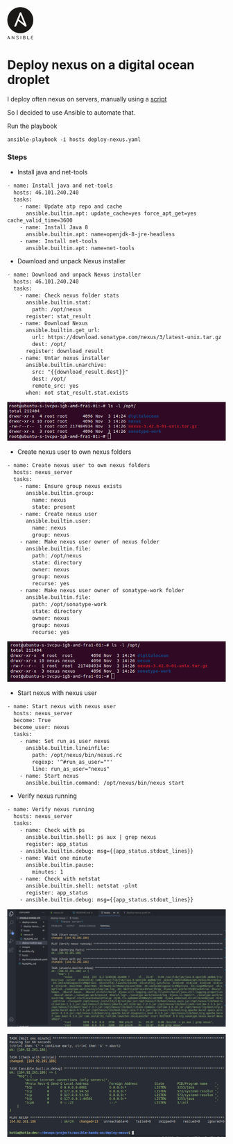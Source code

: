 <img width="60" src="../images/ansible.svg"/>

<br>

# Deploy nexus on a digital ocean droplet

I deploy often nexus on servers, manually using a [script](https://github.com/hotiaDiallo/ansible-hands-on/blob/main/deploy-nexus/nexus.sh)

So I decided to use Ansible to automate that. 

Run the playbook

    ansible-playbook -i hosts deploy-nexus.yaml

### Steps 

- Install java and net-tools

```
- name: Install java and net-tools
  hosts: 46.101.240.240
  tasks:
    - name: Update atp repo and cache
      ansible.builtin.apt: update_cache=yes force_apt_get=yes cache_valid_time=3600
    - name: Install Java 8
      ansible.builtin.apt: name=openjdk-8-jre-headless
    - name: Install net-tools
      ansible.builtin.apt: name=net-tools
```

- Download and unpack Nexus installer

```
- name: Download and unpack Nexus installer
  hosts: 46.101.240.240
  tasks: 
    - name: Check nexus folder stats
      ansible.builtin.stat:
        path: /opt/nexus
      register: stat_result  
    - name: Download Nexus
      ansible.builtin.get_url: 
        url: https://download.sonatype.com/nexus/3/latest-unix.tar.gz
        dest: /opt/
      register: download_result  
    - name: Untar nexus installer
      ansible.builtin.unarchive:
        src: "{{download_result.dest}}"
        dest: /opt/ 
        remote_src: yes   
      when: not stat_result.stat.exists    
```

![Image](../images/nexus-install.png)

- Create nexus user to own nexus folders

```
- name: Create nexus user to own nexus folders
  hosts: nexus_server
  tasks:
    - name: Ensure group nexus exists
      ansible.builtin.group: 
        name: nexus
        state: present
    - name: Create nexus user
      ansible.builtin.user: 
        name: nexus
        group: nexus
    - name: Make nexus user owner of nexus folder
      ansible.builtin.file: 
        path: /opt/nexus
        state: directory
        owner: nexus
        group: nexus
        recurse: yes    
    - name: Make nexus user owner of sonatype-work folder
      ansible.builtin.file:
        path: /opt/sonatype-work
        state: directory
        owner: nexus
        group: nexus
        recurse: yes
```

![Image](../images/change-nexus-owner.png)

- Start nexus with nexus user

```
- name: Start nexus with nexus user
  hosts: nexus_server
  become: True
  become_user: nexus     
  tasks:
    - name: Set run_as_user nexus
      ansible.builtin.lineinfile:
        path: /opt/nexus/bin/nexus.rc
        regexp: '^#run_as_user=""'
        line: run_as_user="nexus"
    - name: Start nexus
      ansible.builtin.command: /opt/nexus/bin/nexus start
```
- Verify nexus running

```
- name: Verify nexus running
  hosts: nexus_server
  tasks:
    - name: Check with ps
      ansible.builtin.shell: ps aux | grep nexus
      register: app_status
    - ansible.builtin.debug: msg={{app_status.stdout_lines}}
    - name: Wait one minute
      ansible.builtin.pause:
        minutes: 1
    - name: Check with netstat
      ansible.builtin.shell: netstat -plnt
      register: app_status
    - ansible.builtin.debug: msg={{app_status.stdout_lines}}
```

![Image](../images/chek-nexus-running.png)

![Image](../images/nuxus-running.png)


